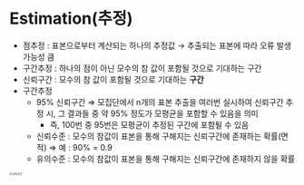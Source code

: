 # Estimation(추정)

- 점추정 : 표본으로부터 계산되는 하나의 추정값 → 추출되는 표본에 따라 오류 발생 가능성 큼
- 구간추정 : 하나의 점이 아닌 모수의 참 값이 포함될 것으로 기대하는 구간
- 신뢰구간 : 모수의 참 값이 포함될 것으로 기대하는 **구간**
- 구간추정
  - 95% 신뢰구간 ⇒ 모집단에서 n개의 표본 추출을 여러번 실시하여 신뢰구간 추정 시, 그 결과들 중 약 95% 정도가 모평균을 포함할 수 있음을 의미
    - 즉, 100번 중 95번은 모평균이 추정된 구간에 포함될 수 있음
  - 신뢰수준 : 모수의 참값이 표본을 통해 구해지는 신뢰구간에 존재하는 확률(면적) ⇒ 예 : 90% = 0.9
  - 유의수준 : 모수의 참값이 표본을 통해 구해지는 신뢰구간에 존재하지 않을 확률



<img src="https://postfiles.pstatic.net/MjAxNzAyMTZfMTQ1/MDAxNDg3MjI3NDcwMDc2.Gpv6BjpJOCHa5rmCmEam5gtA9rn-CSZhUG2V2g690Hwg.lJ8PZVaBrDbkZXK0r927kVEoNJH5trnEJpN96FW-Gmog.JPEG.hny6-0070/2017-02-16_15%3B43%3B50.jpg?type=w773" alt="신뢰구간" style="zoom:33%;" />